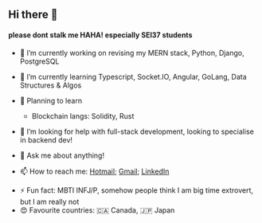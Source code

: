 ## Hi there 👋

<!-- **c-zhenhao/c-zhenhao** is a ✨ _special_ ✨ repository because its `README.md` (this file) appears on your GitHub profile. -->

#### please dont stalk me HAHA! especially SEI37 students

<!-- Here are some ideas to get you started: -->

- 🔭 I’m currently working on revising my MERN stack, Python, Django, PostgreSQL

- 🌱 I’m currently learning Typescript, Socket.IO, Angular, GoLang, Data Structures & Algos

- 📝 Planning to learn
    - Blockchain langs: Solidity, Rust
<!-- - 👯 I’m looking to collaborate on ... -->

- 🤔 I’m looking for help with full-stack development, looking to specialise in backend dev!

- 💬 Ask me about anything!

- 📫 How to reach me: [Hotmail](mailto:czhenhao@hotmail.com); [Gmail](mailto:zhenhaoc@gmail.com); [LinkedIn](https://www.linkedin.com/in/zhenhaoc/)
<!-- - 😄 Pronouns: ... -->

- ⚡ Fun fact: MBTI INFJ/P, somehow people think I am big time extrovert, but I am really not
- 😍 Favourite countries: 🇨🇦 Canada, 🇯🇵 Japan 
